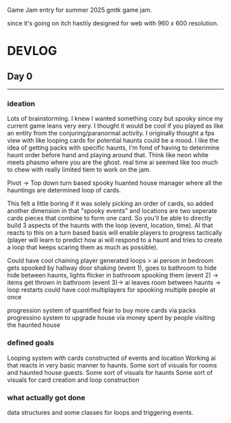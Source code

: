 Game Jam entry for summer 2025 gmtk game jam.

since it's going on itch hastily designed for web with 960 x 600 resolution. 

# DEVLOG

## Day 0
-----------------------------------

### ideation 

Lots of brainstorming. I knew I wanted something cozy but spooky since my current game leans very eery. 
I thought it would be cool if you played as like an entity from the conjuring/paranormal activity. 
I originally thought a fps view with like looping cards for potential haunts could be a mood. 
I like the idea of getting packs with specific haunts, I'm fond of having to deterimine haunt order before hand and playing around that. 
Think like neon white meets phasmo where you are the ghost. 
real time ai seemed like too much to chew with really limited tiem to work on the jam. 

Pivot -> Top down turn based spooky huanted house manager where all the hauntings are determined loop of cards. 

This felt a little boring if it was solely picking an order of cards, so added another dimension in that "spooky events" and locations are two seperate cards pieces that combine to form one card.
So you'll be able to directly build 3 aspects of the haunts with the loop (event, location, time).
AI that reacts to this on a turn based basis will enable players to progress tactically (player will learn to predict how ai will respond to a haunt and tries to create a loop that keeps scaring them as much as possible).

Could have cool chaining player generated loops > ai person in bedroom gets spooked by hallway door shaking (event 1), goes to bathroom to hide hide between haunts, lights flicker in bathroom spooking them (event 2) -> items get thrown in bathroom (event 3)-> ai leaves room between haunts -> loop restarts 
could have cool multiplayers for spooking multiple people at once

progression system of quantified fear to buy more cards via packs
progressino system to upgrade house via money spent by people visiting the haunted house

### defined goals

Looping system with cards constructed of events and location
Working ai that reacts in very basic manner to haunts. 
Some sort of visuals for rooms and haunted house guests. 
Some sort of visuals for haunts
Some sort of visuals for card creation and loop construction

### what actually got done

data structures and some classes for loops and triggering events. 


